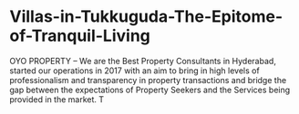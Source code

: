 # Villas-in-Tukkuguda-The-Epitome-of-Tranquil-Living
OYO PROPERTY  – We are the Best Property Consultants in Hyderabad, started our operations in 2017 with an aim to bring in high levels of professionalism and transparency in property transactions and bridge the gap between the expectations of Property Seekers and the Services being provided in the market. T
